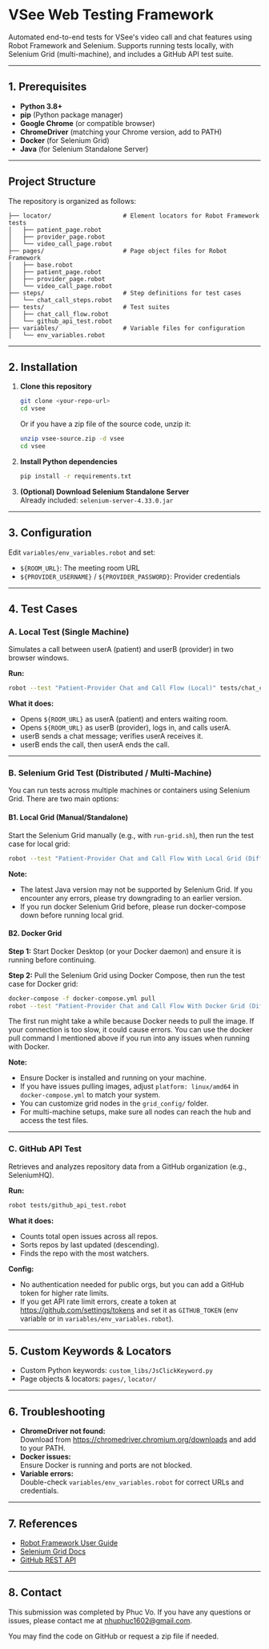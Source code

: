 # VSee Web Testing Framework

Automated end-to-end tests for VSee's video call and chat features using Robot Framework and Selenium. Supports running tests locally, with Selenium Grid (multi-machine), and includes a GitHub API test suite.

---

## 1. Prerequisites

- **Python 3.8+**
- **pip** (Python package manager)
- **Google Chrome** (or compatible browser)
- **ChromeDriver** (matching your Chrome version, add to PATH)
- **Docker** (for Selenium Grid)
- **Java** (for Selenium Standalone Server)

---

## Project Structure

The repository is organized as follows:

```
├── locator/                    # Element locators for Robot Framework tests
│   ├── patient_page.robot
│   ├── provider_page.robot
│   └── video_call_page.robot
├── pages/                      # Page object files for Robot Framework
│   ├── base.robot
│   ├── patient_page.robot
│   ├── provider_page.robot
│   └── video_call_page.robot
├── steps/                      # Step definitions for test cases
│   └── chat_call_steps.robot
├── tests/                      # Test suites
│   ├── chat_call_flow.robot
│   └── github_api_test.robot
├── variables/                  # Variable files for configuration
│   └── env_variables.robot

```
---

## 2. Installation

1. **Clone this repository**  
   ```bash
   git clone <your-repo-url>
   cd vsee
   ```
   
   Or if you have a zip file of the source code, unzip it:
   ```bash
   unzip vsee-source.zip -d vsee
   cd vsee
   ```

2. **Install Python dependencies**  
   ```bash
   pip install -r requirements.txt
   ```

3. **(Optional) Download Selenium Standalone Server**  
   Already included: `selenium-server-4.33.0.jar`

---

## 3. Configuration

Edit `variables/env_variables.robot` and set:
- `${ROOM_URL}`: The meeting room URL
- `${PROVIDER_USERNAME}` / `${PROVIDER_PASSWORD}`: Provider credentials

---

## 4. Test Cases

### A. Local Test (Single Machine)

Simulates a call between userA (patient) and userB (provider) in two browser windows.

**Run:**
```bash
robot --test "Patient-Provider Chat and Call Flow (Local)" tests/chat_call_flow.robot
```

**What it does:**
- Opens `${ROOM_URL}` as userA (patient) and enters waiting room.
- Opens `${ROOM_URL}` as userB (provider), logs in, and calls userA.
- userB sends a chat message; verifies userA receives it.
- userB ends the call, then userA ends the call.

---

### B. Selenium Grid Test (Distributed / Multi-Machine)

You can run tests across multiple machines or containers using Selenium Grid. There are two main options:

#### B1. Local Grid (Manual/Standalone)

Start the Selenium Grid manually (e.g., with `run-grid.sh`), then run the test case for local grid:

```bash
robot --test "Patient-Provider Chat and Call Flow With Local Grid (Different Machine)" tests/chat_call_flow.robot
```

**Note:**  
- The latest Java version may not be supported by Selenium Grid. If you encounter any errors, please try downgrading to an earlier version.  
- If you run docker Selenium Grid before, please run docker-compose down before running local grid.

#### B2. Docker Grid

**Step 1:** Start Docker Desktop (or your Docker daemon) and ensure it is running before continuing.

**Step 2:** Pull the Selenium Grid using Docker Compose, then run the test case for Docker grid:

```bash
docker-compose -f docker-compose.yml pull
robot --test "Patient-Provider Chat and Call Flow With Docker Grid (Different Machine)" tests/chat_call_flow.robot
```
The first run might take a while because Docker needs to pull the image. If your connection is too slow, it could cause errors. You can use the docker pull command I mentioned above if you run into any issues when running with Docker.

**Note:**  
- Ensure Docker is installed and running on your machine.  
- If you have issues pulling images, adjust `platform: linux/amd64` in `docker-compose.yml` to match your system.
- You can customize grid nodes in the `grid_config/` folder.  
- For multi-machine setups, make sure all nodes can reach the hub and access the test files.

---

### C. GitHub API Test

Retrieves and analyzes repository data from a GitHub organization (e.g., SeleniumHQ).

**Run:**
```bash
robot tests/github_api_test.robot
```

**What it does:**
- Counts total open issues across all repos.
- Sorts repos by last updated (descending).
- Finds the repo with the most watchers.

**Config:**  
- No authentication needed for public orgs, but you can add a GitHub token for higher rate limits.
- If you get API rate limit errors, create a token at https://github.com/settings/tokens and set it as `GITHUB_TOKEN` (env variable or in `variables/env_variables.robot`).

---

## 5. Custom Keywords & Locators

- Custom Python keywords: `custom_libs/JsClickKeyword.py`
- Page objects & locators: `pages/`, `locator/`

---

## 6. Troubleshooting

- **ChromeDriver not found:**  
  Download from https://chromedriver.chromium.org/downloads and add to your PATH.
- **Docker issues:**  
  Ensure Docker is running and ports are not blocked.
- **Variable errors:**  
  Double-check `variables/env_variables.robot` for correct URLs and credentials.

---

## 7. References

- [Robot Framework User Guide](https://robotframework.org/robotframework/latest/RobotFrameworkUserGuide.html)
- [Selenium Grid Docs](https://www.selenium.dev/documentation/grid/)
- [GitHub REST API](https://docs.github.com/en/rest)

---

## 8. Contact

This submission was completed by Phuc Vo.
If you have any questions or issues, please contact me at nhuphuc1602@gmail.com.

You may find the code on GitHub or request a zip file if needed.
